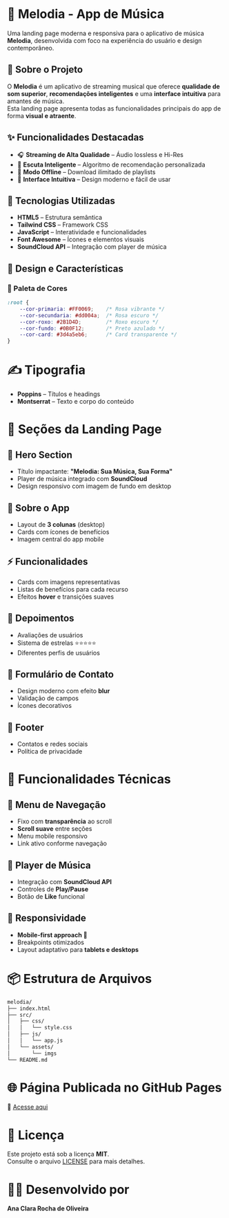 # 📱 Melodia - App de Música  

Uma landing page moderna e responsiva para o aplicativo de música **Melodia**, desenvolvida com foco na experiência do usuário e design contemporâneo.  


## 🎵 Sobre o Projeto  
O **Melodia** é um aplicativo de streaming musical que oferece **qualidade de som superior**, **recomendações inteligentes** e uma **interface intuitiva** para amantes de música.  
Esta landing page apresenta todas as funcionalidades principais do app de forma **visual e atraente**.  

## ✨ Funcionalidades Destacadas  

- 🎧 **Streaming de Alta Qualidade** – Áudio lossless e Hi-Res  
- 🤖 **Escuta Inteligente** – Algoritmo de recomendação personalizada  
- 📱 **Modo Offline** – Download ilimitado de playlists  
- 🎨 **Interface Intuitiva** – Design moderno e fácil de usar  


## 🚀 Tecnologias Utilizadas  

- **HTML5** – Estrutura semântica  
- **Tailwind CSS** – Framework CSS  
- **JavaScript** – Interatividade e funcionalidades  
- **Font Awesome** – Ícones e elementos visuais  
- **SoundCloud API** – Integração com player de música  


## 🎨 Design e Características  

### 🎨 Paleta de Cores  
```css
:root {
    --cor-primaria: #FF0069;    /* Rosa vibrante */
    --cor-secundaria: #dd004a;  /* Rosa escuro */
    --cor-roxo: #2B1D4D;        /* Roxo escuro */
    --cor-fundo: #0B0F12;       /* Preto azulado */
    --cor-card: #3d4a5eb6;      /* Card transparente */
}
```

# ✍️ Tipografia

- **Poppins** – Títulos e headings  
- **Montserrat** – Texto e corpo do conteúdo  

# 📱 Seções da Landing Page

## 🎵 Hero Section
- Título impactante: **"Melodia: Sua Música, Sua Forma"**  
- Player de música integrado com **SoundCloud**  
- Design responsivo com imagem de fundo em desktop  

## 📲 Sobre o App
- Layout de **3 colunas** (desktop)  
- Cards com ícones de benefícios  
- Imagem central do app mobile  

## ⚡ Funcionalidades
- Cards com imagens representativas  
- Listas de benefícios para cada recurso  
- Efeitos **hover** e transições suaves  

## 💬 Depoimentos
- Avaliações de usuários  
- Sistema de estrelas ⭐⭐⭐⭐⭐  
- Diferentes perfis de usuários  

## 📩 Formulário de Contato
- Design moderno com efeito **blur**  
- Validação de campos  
- Ícones decorativos  

## 📌 Footer
- Contatos e redes sociais  
- Política de privacidade  


# 🎯 Funcionalidades Técnicas

## 🔹 Menu de Navegação
- Fixo com **transparência** ao scroll  
- **Scroll suave** entre seções  
- Menu mobile responsivo  
- Link ativo conforme navegação  

## 🔹 Player de Música
- Integração com **SoundCloud API**  
- Controles de **Play/Pause**  
- Botão de **Like** funcional  

## 🔹 Responsividade
- **Mobile-first approach 📱**  
- Breakpoints otimizados  
- Layout adaptativo para **tablets e desktops**  

# 📦 Estrutura de Arquivos

```bash
melodia/
├── index.html
├── src/
│   ├── css/
│   │   └── style.css
│   ├── js/
│   │   └── app.js
│   └── assets/
│       └── imgs
└── README.md


```

# 🌐 Página Publicada no GitHub Pages
🔗 [Acesse aqui](https://olivanaa.github.io/Melodia/)


# 📄 Licença
Este projeto está sob a licença **MIT**.  
Consulte o arquivo [LICENSE](./LICENSE) para mais detalhes.


# 👨‍💻 Desenvolvido por
**Ana Clara Rocha de Oliveira**  
